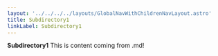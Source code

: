 ```yaml
---
layout: '../../../../layouts/GlobalNavWithChildrenNavLayout.astro'
title: Subdirectory1
linkLabel: Subdirectory1
---
```


**Subdirectory1**
This is content coming from .md!
